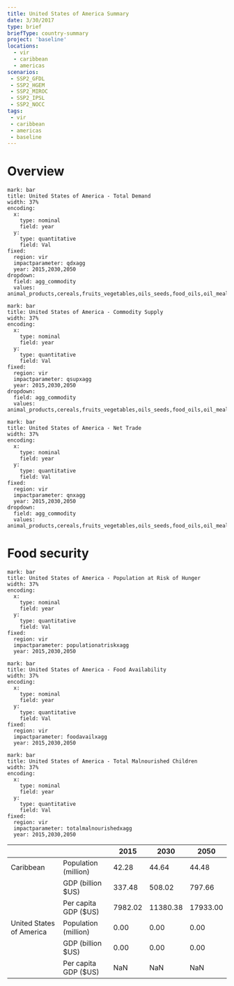 ```yaml
---
title: United States of America Summary
date: 3/30/2017
type: brief
briefType: country-summary
project: 'baseline'
locations:
  - vir
  - caribbean
  - americas
scenarios:
 - SSP2_GFDL
 - SSP2_HGEM
 - SSP2_MIROC
 - SSP2_IPSL
 - SSP2_NOCC
tags:
 - vir
 - caribbean
 - americas
 - baseline
---
```

# Overview 

```chart
mark: bar
title: United States of America - Total Demand
width: 37%
encoding:
  x:
    type: nominal
    field: year
  y:
    type: quantitative
    field: Val
fixed:
  region: vir
  impactparameter: qdxagg
  year: 2015,2030,2050
dropdown:
  field: agg_commodity
  values: animal_products,cereals,fruits_vegetables,oils_seeds,food_oils,oil_meals,other,pulses,roots_tubers,sugar
```

```chart
mark: bar
title: United States of America - Commodity Supply
width: 37%
encoding:
  x:
    type: nominal
    field: year
  y:
    type: quantitative
    field: Val
fixed:
  region: vir
  impactparameter: qsupxagg
  year: 2015,2030,2050
dropdown:
  field: agg_commodity
  values: animal_products,cereals,fruits_vegetables,oils_seeds,food_oils,oil_meals,other,pulses,roots_tubers,sugar
```

```chart
mark: bar
title: United States of America - Net Trade
width: 37%
encoding:
  x:
    type: nominal
    field: year
  y:
    type: quantitative
    field: Val
fixed:
  region: vir
  impactparameter: qnxagg
  year: 2015,2030,2050
dropdown:
  field: agg_commodity
  values: animal_products,cereals,fruits_vegetables,oils_seeds,food_oils,oil_meals,other,pulses,roots_tubers,sugar
```

# Food security

```chart
mark: bar
title: United States of America - Population at Risk of Hunger
width: 37%
encoding:
  x:
    type: nominal
    field: year
  y:
    type: quantitative
    field: Val
fixed:
  region: vir
  impactparameter: populationatriskxagg
  year: 2015,2030,2050
```

```chart
mark: bar
title: United States of America - Food Availability
width: 37%
encoding:
  x:
    type: nominal
    field: year
  y:
    type: quantitative
    field: Val
fixed:
  region: vir
  impactparameter: foodavailxagg
  year: 2015,2030,2050
```

```chart
mark: bar
title: United States of America - Total Malnourished Children
width: 37%
encoding:
  x:
    type: nominal
    field: year
  y:
    type: quantitative
    field: Val
fixed:
  region: vir
  impactparameter: totalmalnourishedxagg
  year: 2015,2030,2050
```

|   |   | 2015 | 2030 | 2050 |
|---|---|---|---|---|
| Caribbean | Population (million) | 42.28 | 44.64 | 44.48 |
|  | GDP (billion $US) | 337.48 | 508.02 | 797.66 |
|  | Per capita GDP ($US) | 7982.02 | 11380.38 | 17933.00 |
| United States of America | Population (million) | 0.00 | 0.00 | 0.00 |
|  | GDP (billion $US) | 0.00 | 0.00 | 0.00 |
|  | Per capita GDP ($US) | NaN| NaN| NaN|
